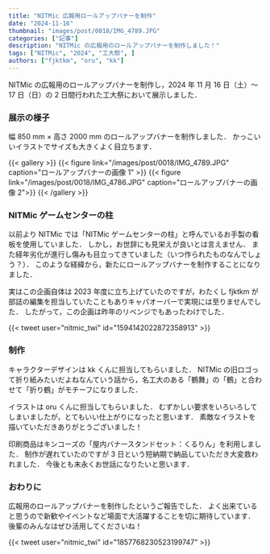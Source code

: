 ```yaml
---
title: "NITMic 広報用ロールアップバナーを制作"
date: "2024-11-16"
thumbnail: "images/post/0018/IMG_4789.JPG"
categories: ["記事"]
description: "NITMic の広報用のロールアップバナーを制作しました！"
tags: ["NITMic", "2024", "工大祭", ]
authors: ["fjktkm", "oru", "kk"]
---
```


NITMic の広報用のロールアップバナーを制作し，2024 年 11 月 16 日（土）～ 17 日（日）の 2 日間行われた工大祭において展示しました．

### 展示の様子

幅 850 mm × 高さ 2000 mm のロールアップバナーを制作しました．
かっこいいイラストでサイズも大きくよく目立ちます．

{{< gallery >}}
{{< figure link="/images/post/0018/IMG_4789.JPG" caption="ロールアップバナーの画像 1" >}}
{{< figure link="/images/post/0018/IMG_4786.JPG" caption="ロールアップバナーの画像 2">}}
{{< /gallery >}}

### NITMic ゲームセンターの柱

以前より NITMic では「NITMic ゲームセンターの柱」と呼んでいるお手製の看板を使用していました．
しかし，お世辞にも見栄えが良いとは言えません．
また経年劣化が進行し傷みも目立ってきていました（いつ作られたものなんでしょう？）．
このような経緯から，新たにロールアップバナーを制作することになりました．

実はこの企画自体は 2023 年度に立ち上げていたのですが，わたくし fjktkm が部誌の編集を担当していたこともありキャパオーバーで実現には至りませんでした．
したがって，この企画は昨年のリベンジでもあったわけでした．

{{< tweet user="nitmic_twi" id="1594142022872358913" >}}

### 制作

キャラクターデザインは kk くんに担当してもらいました．
NITMic の旧ロゴって折り紙みたいだよねなんていう話から，名工大のある「鶴舞」の「鶴」と合わせて「折り鶴」がモチーフになりました．

イラストは oru くんに担当してもらいました．
むずかしい要求をいろいろしてしまいましたが，とてもいい仕上がりになったと思います．
素敵なイラストを描いていただきありがとうございました！

印刷商品はキンコーズの「屋内バナースタンドセット：くるりん」を利用しました．
制作が遅れていたのですが 3 日という短納期で納品していただき大変救われました．
今後とも末永くお世話になりたいと思います．

### おわりに

広報用のロールアップバナーを制作したというご報告でした．
よく出来ていると思うので新歓やイベントなど場面で大活躍することを切に期待しています．
後輩のみんなはぜひ活用してくださいね！

{{< tweet user="nitmic_twi" id="1857768230523199747" >}}
